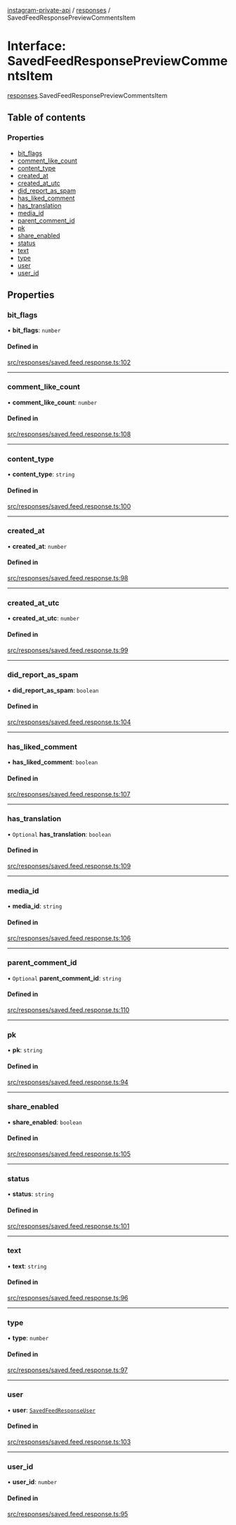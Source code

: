 [instagram-private-api](../../README.md) / [responses](../../modules/responses.md) / SavedFeedResponsePreviewCommentsItem

# Interface: SavedFeedResponsePreviewCommentsItem

[responses](../../modules/responses.md).SavedFeedResponsePreviewCommentsItem

## Table of contents

### Properties

- [bit\_flags](SavedFeedResponsePreviewCommentsItem.md#bit_flags)
- [comment\_like\_count](SavedFeedResponsePreviewCommentsItem.md#comment_like_count)
- [content\_type](SavedFeedResponsePreviewCommentsItem.md#content_type)
- [created\_at](SavedFeedResponsePreviewCommentsItem.md#created_at)
- [created\_at\_utc](SavedFeedResponsePreviewCommentsItem.md#created_at_utc)
- [did\_report\_as\_spam](SavedFeedResponsePreviewCommentsItem.md#did_report_as_spam)
- [has\_liked\_comment](SavedFeedResponsePreviewCommentsItem.md#has_liked_comment)
- [has\_translation](SavedFeedResponsePreviewCommentsItem.md#has_translation)
- [media\_id](SavedFeedResponsePreviewCommentsItem.md#media_id)
- [parent\_comment\_id](SavedFeedResponsePreviewCommentsItem.md#parent_comment_id)
- [pk](SavedFeedResponsePreviewCommentsItem.md#pk)
- [share\_enabled](SavedFeedResponsePreviewCommentsItem.md#share_enabled)
- [status](SavedFeedResponsePreviewCommentsItem.md#status)
- [text](SavedFeedResponsePreviewCommentsItem.md#text)
- [type](SavedFeedResponsePreviewCommentsItem.md#type)
- [user](SavedFeedResponsePreviewCommentsItem.md#user)
- [user\_id](SavedFeedResponsePreviewCommentsItem.md#user_id)

## Properties

### bit\_flags

• **bit\_flags**: `number`

#### Defined in

[src/responses/saved.feed.response.ts:102](https://github.com/Nerixyz/instagram-private-api/blob/b3351b9/src/responses/saved.feed.response.ts#L102)

___

### comment\_like\_count

• **comment\_like\_count**: `number`

#### Defined in

[src/responses/saved.feed.response.ts:108](https://github.com/Nerixyz/instagram-private-api/blob/b3351b9/src/responses/saved.feed.response.ts#L108)

___

### content\_type

• **content\_type**: `string`

#### Defined in

[src/responses/saved.feed.response.ts:100](https://github.com/Nerixyz/instagram-private-api/blob/b3351b9/src/responses/saved.feed.response.ts#L100)

___

### created\_at

• **created\_at**: `number`

#### Defined in

[src/responses/saved.feed.response.ts:98](https://github.com/Nerixyz/instagram-private-api/blob/b3351b9/src/responses/saved.feed.response.ts#L98)

___

### created\_at\_utc

• **created\_at\_utc**: `number`

#### Defined in

[src/responses/saved.feed.response.ts:99](https://github.com/Nerixyz/instagram-private-api/blob/b3351b9/src/responses/saved.feed.response.ts#L99)

___

### did\_report\_as\_spam

• **did\_report\_as\_spam**: `boolean`

#### Defined in

[src/responses/saved.feed.response.ts:104](https://github.com/Nerixyz/instagram-private-api/blob/b3351b9/src/responses/saved.feed.response.ts#L104)

___

### has\_liked\_comment

• **has\_liked\_comment**: `boolean`

#### Defined in

[src/responses/saved.feed.response.ts:107](https://github.com/Nerixyz/instagram-private-api/blob/b3351b9/src/responses/saved.feed.response.ts#L107)

___

### has\_translation

• `Optional` **has\_translation**: `boolean`

#### Defined in

[src/responses/saved.feed.response.ts:109](https://github.com/Nerixyz/instagram-private-api/blob/b3351b9/src/responses/saved.feed.response.ts#L109)

___

### media\_id

• **media\_id**: `string`

#### Defined in

[src/responses/saved.feed.response.ts:106](https://github.com/Nerixyz/instagram-private-api/blob/b3351b9/src/responses/saved.feed.response.ts#L106)

___

### parent\_comment\_id

• `Optional` **parent\_comment\_id**: `string`

#### Defined in

[src/responses/saved.feed.response.ts:110](https://github.com/Nerixyz/instagram-private-api/blob/b3351b9/src/responses/saved.feed.response.ts#L110)

___

### pk

• **pk**: `string`

#### Defined in

[src/responses/saved.feed.response.ts:94](https://github.com/Nerixyz/instagram-private-api/blob/b3351b9/src/responses/saved.feed.response.ts#L94)

___

### share\_enabled

• **share\_enabled**: `boolean`

#### Defined in

[src/responses/saved.feed.response.ts:105](https://github.com/Nerixyz/instagram-private-api/blob/b3351b9/src/responses/saved.feed.response.ts#L105)

___

### status

• **status**: `string`

#### Defined in

[src/responses/saved.feed.response.ts:101](https://github.com/Nerixyz/instagram-private-api/blob/b3351b9/src/responses/saved.feed.response.ts#L101)

___

### text

• **text**: `string`

#### Defined in

[src/responses/saved.feed.response.ts:96](https://github.com/Nerixyz/instagram-private-api/blob/b3351b9/src/responses/saved.feed.response.ts#L96)

___

### type

• **type**: `number`

#### Defined in

[src/responses/saved.feed.response.ts:97](https://github.com/Nerixyz/instagram-private-api/blob/b3351b9/src/responses/saved.feed.response.ts#L97)

___

### user

• **user**: [`SavedFeedResponseUser`](SavedFeedResponseUser.md)

#### Defined in

[src/responses/saved.feed.response.ts:103](https://github.com/Nerixyz/instagram-private-api/blob/b3351b9/src/responses/saved.feed.response.ts#L103)

___

### user\_id

• **user\_id**: `number`

#### Defined in

[src/responses/saved.feed.response.ts:95](https://github.com/Nerixyz/instagram-private-api/blob/b3351b9/src/responses/saved.feed.response.ts#L95)
